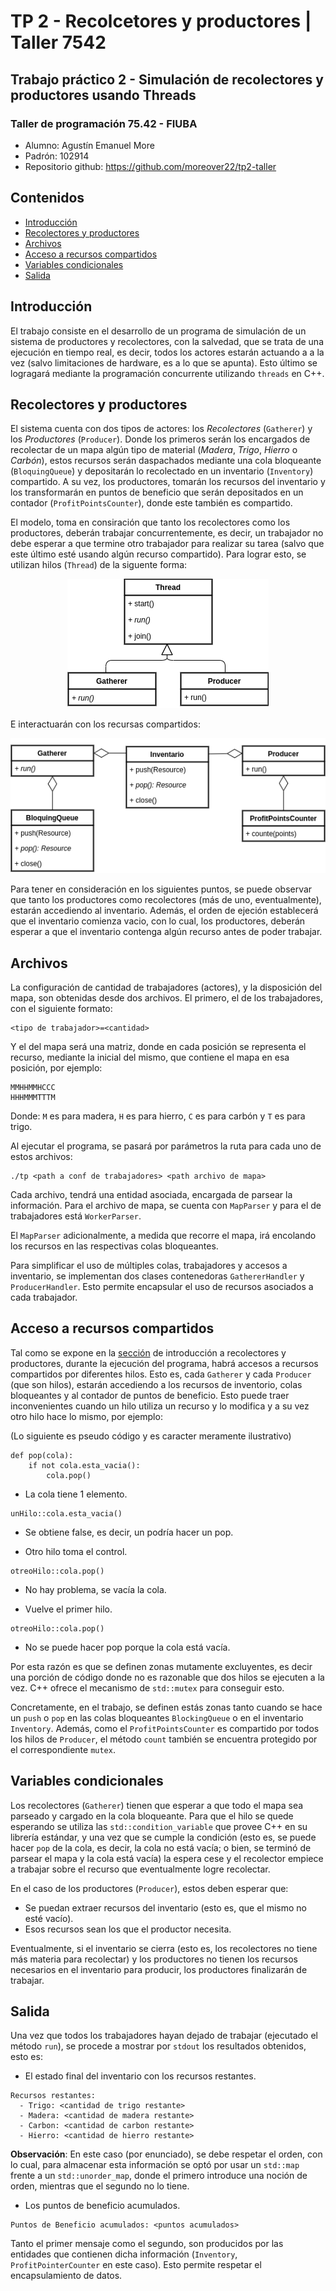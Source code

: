 # TP 2 - Recolcetores y productores | Taller 7542

## Trabajo práctico 2 - Simulación de recolectores y productores usando Threads 

### Taller de programación 75.42 - FIUBA

- Alumno: Agustín Emanuel More
- Padrón: 102914
- Repositorio github: https://github.com/moreover22/tp2-taller

Contenidos
---
- [Introducción](#Introducción)
- [Recolectores y productores](#Recolectores-y-productores)
- [Archivos](#Archivos)
- [Acceso a recursos compartidos](#Acceso-a-recursos-compartidos)
- [Variables condicionales](#Variables-condicionales)
- [Salida](#Salida)


Introducción
---

El trabajo consiste en el desarrollo de un programa de simulación de un sistema de productores y recolectores, con la salvedad, que se trata de una ejecución en tiempo real, es decir, todos los actores estarán actuando a a la vez (salvo limitaciones de hardware, es a lo que se apunta). Esto último se logragará mediante la programación concurrente utilizando `threads` en C++.

Recolectores y productores
---

El sistema cuenta con dos tipos de actores: los _Recolectores_ (`Gatherer`) y los _Productores_ (`Producer`). Donde los primeros serán los encargados de recolectar de un mapa algún tipo de material (_Madera_, _Trigo_, _Hierro_ o _Carbón_), estos recursos serán daspachados mediante una cola bloqueante (`BloquingQueue`) y depositarán lo recolectado en un inventario (`Inventory`) compartido. A su vez, los productores, tomarán los recursos del inventario y los transformarán en puntos de beneficio que serán depositados en un contador (`ProfitPointsCounter`), donde este también es compartido.

El modelo, toma en consiración que tanto los recolectores como los productores, deberán trabajar concurrentemente, es decir, un trabajador no debe esperar a que termine otro trabajador para realizar su tarea (salvo que este último esté usando algún recurso compartido). Para lograr esto, se utilizan hilos (`Thread`) de la siguente forma:

<p align="center">
    <img src="images/dc-thread-gatherer-producer.png">
</p>

E interactuarán con los recursas compartidos:
<p align="center">
    <img src="images/dc-shared-resources.png">
</p>

Para tener en consideración en los siguientes puntos, se puede observar que tanto los productores como recolectores (más de uno, eventualmente), estarán accediendo al inventario. Además, el orden de ejeción establecerá que el inventario comienza vacio, con lo cual, los productores, deberán esperar a que el inventario contenga algún recurso antes de poder trabajar.

Archivos
---

La configuración de cantidad de trabajadores (actores), y la disposición del mapa, son obtenidas desde dos archivos. El primero, el de los trabajadores, con el siguiente formato:

```
<tipo de trabajador>=<cantidad>
```

Y el del mapa será una matriz, donde en cada posición se representa el recurso, mediante la inicial del mismo, que contiene el mapa en esa posición, por ejemplo:

```
MMHHMMHCCC
HHHMMMTTTM
```

Donde: `M` es para madera, `H` es para hierro, `C` es para carbón y `T` es para trigo.

Al ejecutar el programa, se pasará por parámetros la ruta para cada uno de estos archivos:

```
./tp <path a conf de trabajadores> <path archivo de mapa>
```

Cada archivo, tendrá una entidad asociada, encargada de parsear la información. Para el archivo de mapa, se cuenta con `MapParser` y para el de trabajadores está `WorkerParser`.

El `MapParser` adicionalmente, a medida que recorre el mapa, irá encolando los recursos en las respectivas colas bloqueantes. 

Para simplificar el uso de múltiples colas, trabajadores y accesos a inventario, se implementan dos clases contenedoras `GathererHandler` y `ProducerHandler`. Esto permite encapsular el uso de recursos asociados a cada trabajador.

Acceso a recursos compartidos
---

Tal como se expone en la [sección](#Recolectores-y-productores) de introducción a recolectores y productores, durante la ejecución del programa, habrá accesos a recursos compartidos por diferentes hilos. Esto es, cada `Gatherer` y cada `Producer` (que son hilos), estarán accediendo a los recursos de inventorio, colas bloqueantes y al contador de puntos de beneficio. Esto puede traer inconvenientes cuando un hilo utiliza un recurso y lo modifica y a su vez otro hilo hace lo mismo, por ejemplo:

(Lo siguiente es pseudo código y es caracter meramente ilustrativo)

```
def pop(cola):
    if not cola.esta_vacia():
        cola.pop()
```

- La cola tiene 1 elemento.
```
unHilo::cola.esta_vacia() 
```
- Se obtiene false, es decir, un podría hacer un pop.

- Otro hilo toma el control.
```
otreoHilo::cola.pop() 
```

- No hay problema, se vacía la cola.

- Vuelve el primer hilo.

```
otreoHilo::cola.pop() 
```
- No se puede hacer pop porque la cola está vacía.

Por esta razón es que se definen zonas mutamente excluyentes, es decir una porción de código donde no es razonable que dos hilos se ejecuten a la vez. C++ ofrece el mecanismo de `std::mutex` para conseguir esto.

Concretamente, en el trabajo, se definen estás zonas tanto cuando se hace un `push` o `pop` en las colas bloqueantes `BlockingQueue` o en el inventario `Inventory`. Además, como el `ProfitPointsCounter` es compartido por todos los hilos de `Producer`, el método `count` también se encuentra protegido por el correspondiente `mutex`.

Variables condicionales
---

Los recolectores (`Gatherer`) tienen que esperar a que todo el mapa sea parseado y cargado en la cola bloqueante. Para que el hilo se quede esperando se utiliza las `std::condition_variable` que provee C++ en su librería estándar, y una vez que se cumple la condición (esto es, se puede hacer `pop` de la cola, es decir, la cola no está vacía; o bien, se terminó de parsear el mapa y la cola está vacía) la espera cese y el recolector empiece a trabajar sobre el recurso que eventualmente logre recolectar.

En el caso de los productores (`Producer`), estos deben esperar que:

- Se puedan extraer recursos del inventario (esto es, que el mismo no esté vacío).
- Esos recursos sean los que el productor necesita.

Eventualmente, si el inventario se cierra (esto es, los recolectores no tiene más materia para recolectar) y los productores no tienen los recursos necesarios en el inventario para producir, los productores finalizarán de trabajar.

Salida
---

Una vez que todos los trabajadores hayan dejado de trabajar (ejecutado el método `run`), se procede a mostrar por `stdout` los resultados obtenidos, esto es:
- El estado final del inventario con los recursos restantes.
```
Recursos restantes:
  - Trigo: <cantidad de trigo restante>
  - Madera: <cantidad de madera restante>
  - Carbon: <cantidad de carbon restante>
  - Hierro: <cantidad de hierro restante>
```
__Observación__: En este caso (por enunciado), se debe respetar el orden, con lo cual, para almacenar esta información se optó por usar un `std::map` frente a un `std::unorder_map`, donde el primero introduce una noción de orden, mientras que el segundo no lo tiene.

- Los puntos de beneficio acumulados.
```
Puntos de Beneficio acumulados: <puntos acumulados>
```

Tanto el primer mensaje como el segundo, son producidos por las entidades que contienen dicha información (`Inventory`, `ProfitPointerCounter` en este caso). Esto permite respetar el encapsulamiento de datos.

<!-- 

Consideraciones de cv and mutex

Conclusion
 -->


